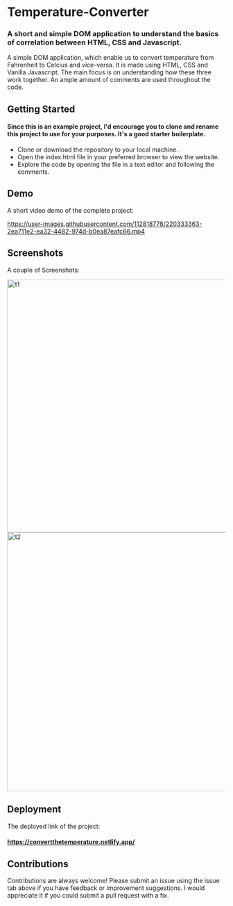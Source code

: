 # Temperature-Converter

### A short and simple DOM application to understand the basics of correlation between HTML, CSS and Javascript. 

A simple DOM application, which enable us to convert temperature from Fahrenheit to Celcius and vice-versa. It is made using HTML, CSS and Vanilla Javascript. The main focus is on understanding how these three work together. An ample amount of comments are used throughout the code. 


## Getting Started

#### Since this is an example project, I'd encourage you to clone and rename this project to use for your purposes. It's a good starter boilerplate.

* Clone or download the repository to your local machine.
* Open the index.html file in your preferred browser to view the website.
* Explore the code by opening the file in a text editor and following the comments.






## Demo

A short video demo of the complete project:



https://user-images.githubusercontent.com/112818778/220333363-2ea711e2-ea32-4482-974d-b0ea87eafc66.mp4










## Screenshots

A couple of Screenshots:



<img width="581" alt="t1" src="https://user-images.githubusercontent.com/112818778/220333405-ccdda72e-c900-41d1-bf1b-309673d9b660.png">




<img width="596" alt="t2" src="https://user-images.githubusercontent.com/112818778/220333471-6805cf34-3f2c-47f2-9e22-53e26cec5cbf.png">





## Deployment

The deployed link of the project: 
#### https://convertthetemperature.netlify.app/

## Contributions

Contributions are always welcome! Please submit an issue using the issue tab above if you have feedback or improvement suggestions. I would appreciate it if you could submit a pull request with a fix.
